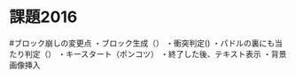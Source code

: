 # 課題2016

#ブロック崩しの変更点
    ・ブロック生成（）
    ・衝突判定()
    ・パドルの裏にも当たり判定（）
    ・キースタート（ポンコツ）
    ・終了した後、テキスト表示
    ・背景画像挿入